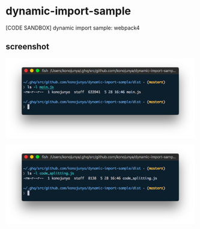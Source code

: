 # dynamic-import-sample
[CODE SANDBOX] dynamic import sample: webpack4

## screenshot

![](https://raw.githubusercontent.com/konojunya/dynamic-import-sample/master/screenshot/%E3%82%B9%E3%82%AF%E3%83%AA%E3%83%BC%E3%83%B3%E3%82%B7%E3%83%A7%E3%83%83%E3%83%88%202018-05-28%2016.51.32.png)

![](https://raw.githubusercontent.com/konojunya/dynamic-import-sample/master/screenshot/%E3%82%B9%E3%82%AF%E3%83%AA%E3%83%BC%E3%83%B3%E3%82%B7%E3%83%A7%E3%83%83%E3%83%88%202018-05-28%2016.51.39.png)
